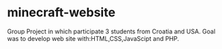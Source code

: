 # minecraft-website

Group Project in which participate 3 students from Croatia and USA. Goal was to develop web site with:HTML,CSS,JavaScipt and PHP.

